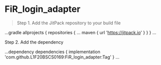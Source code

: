 # FiR_login_adapter

>Step 1. Add the JitPack repository to your build file

...gradle
allprojects {
		repositories {
			...
			maven { url 'https://jitpack.io' }
		}
	}
  ...
  
  Step 2. Add the dependency
  
  ...dependency
  dependencies {
	        implementation 'com.github.L1F20BSCS0169:FiR_login_adapter:Tag'
	}
  ...
